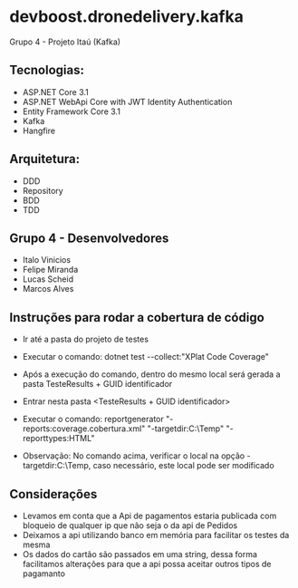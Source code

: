 # devboost.dronedelivery.kafka
Grupo 4 - Projeto Itaú (Kafka)

## Tecnologias:

- ASP.NET Core 3.1
- ASP.NET WebApi Core with JWT Identity Authentication
- Entity Framework Core 3.1
- Kafka
- Hangfire

## Arquitetura:

- DDD
- Repository
- BDD
- TDD

## Grupo 4 - Desenvolvedores

- Italo Vinicios
- Felipe Miranda
- Lucas Scheid 
- Marcos Alves 

## Instruções para rodar a cobertura de código
 
 - Ir até a pasta do projeto de testes
 - Executar o comando: dotnet test --collect:"XPlat Code Coverage" 
 - Após a execução do comando, dentro do mesmo local será gerada a pasta TesteResults + GUID identificador
 - Entrar nesta pasta <TesteResults + GUID identificador>
 - Executar o comando: reportgenerator "-reports:coverage.cobertura.xml" "-targetdir:C:\Temp" "-reporttypes:HTML"
 
 - Observação: No comando acima, verificar o local na opção -targetdir:C:\Temp, caso necessário, este local pode ser modificado

## Considerações
 - Levamos em conta que a Api de pagamentos estaria publicada com bloqueio de qualquer ip que não seja o da api de Pedidos
 - Deixamos a api utilizando banco em memória para facilitar os testes da mesma
 - Os dados do cartão são passados em uma string, dessa forma facilitamos alterações para que a api possa aceitar outros tipos de pagamanto